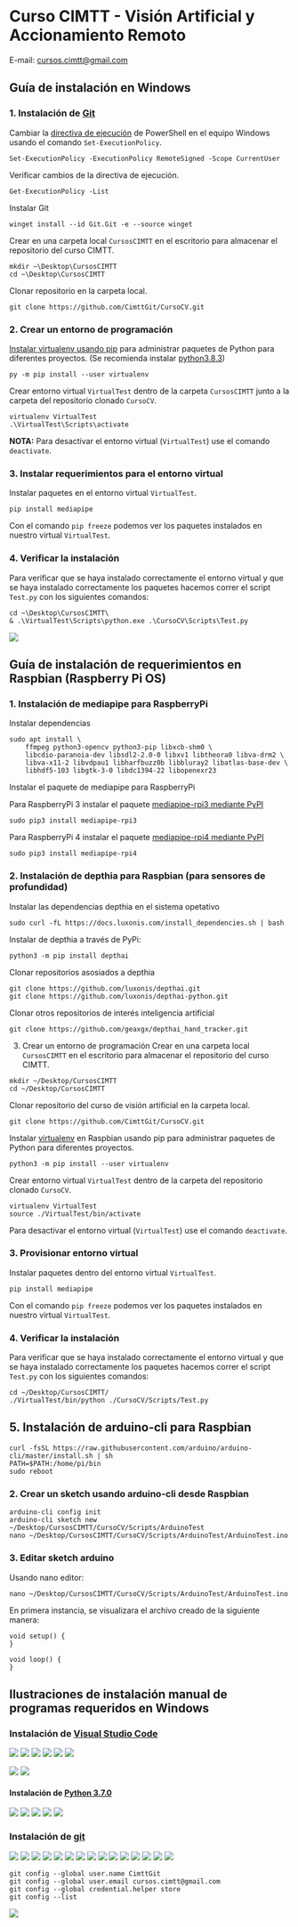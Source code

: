 # Curso CIMTT - Visión Artificial y Accionamiento Remoto

E-mail: cursos.cimtt@gmail.com

## Guía de instalación en Windows

### 1. Instalación de [Git](https://git-scm.com/)

 Cambiar la [directiva de ejecución](https://docs.microsoft.com/es-es/powershell/module/microsoft.powershell.core/about/about_execution_policies) de PowerShell en el equipo Windows usando el comando `Set-ExecutionPolicy`.

```
Set-ExecutionPolicy -ExecutionPolicy RemoteSigned -Scope CurrentUser
```

Verificar cambios de la directiva de ejecución.

```
Get-ExecutionPolicy -List
```

Instalar Git
```
winget install --id Git.Git -e --source winget
```

Crear en una carpeta local `CursosCIMTT` en el escritorio para almacenar el repositorio del curso CIMTT.

```
mkdir ~\Desktop\CursosCIMTT
cd ~\Desktop\CursosCIMTT
```

Clonar repositorio en la carpeta local.

```
git clone https://github.com/CimttGit/CursoCV.git
```

### 2. Crear un entorno de programación

[Instalar virtualenv usando pip](https://packaging.python.org/en/latest/guides/installing-using-pip-and-virtual-environments/) para administrar paquetes de Python para diferentes proyectos. (Se recomienda instalar [python3.8.3](https://www.python.org/downloads/release/python-383/))

```
py -m pip install --user virtualenv
```

Crear entorno virtual `VirtualTest` dentro de la carpeta `CursosCIMTT` junto a la carpeta del repositorio clonado `CursoCV`. 

```
virtualenv VirtualTest
.\VirtualTest\Scripts\activate
```

**NOTA:** Para desactivar el entorno virtual (`VirtualTest`) use el comando `deactivate`.

### 3. Instalar requerimientos para el entorno virtual

Instalar paquetes en el entorno virtual `VirtualTest`.

```
pip install mediapipe
```

Con el comando `pip freeze` podemos ver los paquetes instalados en nuestro virtual `VirtualTest`.

### 4. Verificar la instalación

Para verificar que se haya instalado correctamente el entorno virtual y que se haya instalado correctamente los paquetes hacemos correr el script `Test.py` con los siguientes comandos:

```
cd ~\Desktop\CursosCIMTT\
& .\VirtualTest\Scripts\python.exe .\CursoCV\Scripts\Test.py
```
![](https://i.imgur.com/VDtsdU2.gif)

## Guía de instalación de requerimientos en Raspbian (Raspberry Pi OS)

### 1. Instalación de mediapipe para RaspberryPi

Instalar dependencias
```
sudo apt install \
    ffmpeg python3-opencv python3-pip libxcb-shm0 \
    libcdio-paranoia-dev libsdl2-2.0-0 libxv1 libtheora0 libva-drm2 \
    libva-x11-2 libvdpau1 libharfbuzz0b libbluray2 libatlas-base-dev \
    libhdf5-103 libgtk-3-0 libdc1394-22 libopenexr23
```
Instalar el paquete de mediapipe para RaspberryPi

Para RaspberryPi 3 instalar el paquete [mediapipe-rpi3 mediante PyPI](https://pypi.org/project/mediapipe-rpi4/)

```
sudo pip3 install mediapipe-rpi3
```

Para RaspberryPi 4 instalar el paquete [mediapipe-rpi4 mediante PyPI](https://pypi.org/project/mediapipe-rpi4/)

```
sudo pip3 install mediapipe-rpi4
```

### 2. Instalación de depthia para Raspbian (para sensores de profundidad)
Instalar las dependencias depthia en el sistema opetativo

```
sudo curl -fL https://docs.luxonis.com/install_dependencies.sh | bash
```

Instalar de depthia a través de PyPi:

```
python3 -m pip install depthai
```

Clonar repositorios asosiados a depthia

```
git clone https://github.com/luxonis/depthai.git
git clone https://github.com/luxonis/depthai-python.git
```

Clonar otros repositorios de interés inteligencia artificial

```
git clone https://github.com/geaxgx/depthai_hand_tracker.git
```

3. Crear un entorno de programación
Crear en una carpeta local `CursosCIMTT` en el escritorio para almacenar el repositorio del curso CIMTT.

```
mkdir ~/Desktop/CursosCIMTT
cd ~/Desktop/CursosCIMTT
```

Clonar repositorio del curso de visión artificial en la carpeta local.

```
git clone https://github.com/CimttGit/CursoCV.git
```


Instalar [virtualenv](https://packaging.python.org/en/latest/guides/installing-using-pip-and-virtual-environments/) en Raspbian usando pip para administrar paquetes de Python para diferentes proyectos.

```
python3 -m pip install --user virtualenv
```

Crear entorno virtual `VirtualTest` dentro de la carpeta del repositorio clonado `CursoCV`. 

```
virtualenv VirtualTest
source ./VirtualTest/bin/activate
```

Para desactivar el entorno virtual (`VirtualTest`) use el comando `deactivate`.

### 3. Provisionar entorno virtual

Instalar paquetes dentro del entorno virtual `VirtualTest`.

```
pip install mediapipe
```

Con el comando `pip freeze` podemos ver los paquetes instalados en nuestro virtual `VirtualTest`.

### 4. Verificar la instalación

Para verificar que se haya instalado correctamente el entorno virtual y que se haya instalado correctamente los paquetes hacemos correr el script `Test.py` con los siguientes comandos:

```
cd ~/Desktop/CursosCIMTT/
./VirtualTest/bin/python ./CursoCV/Scripts/Test.py
```

## 5. Instalación de arduino-cli para Raspbian

```
curl -fsSL https://raw.githubusercontent.com/arduino/arduino-cli/master/install.sh | sh
PATH=$PATH:/home/pi/bin
sudo reboot
```

### 2. Crear un sketch usando arduino-cli desde Raspbian

```
arduino-cli config init
arduino-cli sketch new ~/Desktop/CursosCIMTT/CursoCV/Scripts/ArduinoTest
nano ~/Desktop/CursosCIMTT/CursoCV/Scripts/ArduinoTest/ArduinoTest.ino
```

### 3. Editar sketch arduino

Usando nano editor:
```
nano ~/Desktop/CursosCIMTT/CursoCV/Scripts/ArduinoTest/ArduinoTest.ino
```

En primera instancia, se visualizara el archivo creado de la siguiente manera:

```
void setup() {
}

void loop() {
}
```	





## Ilustraciones de instalación manual de programas requeridos en Windows
### Instalación de [Visual Studio Code](https://code.visualstudio.com/docs/?dv=win)
![](https://i.imgur.com/5tfa7up.png)
![](https://i.imgur.com/0Nqe6mK.png)
![](https://i.imgur.com/gbNHnJL.png)
![](https://i.imgur.com/8r1sDFY.png)
![](https://i.imgur.com/T7t1Ht1.png)
![](https://i.imgur.com/qviXMLc.png)

![](https://i.imgur.com/lEygfaJ.png)
![](https://i.imgur.com/UNsMgHQ.png)

#### Instalación de [Python 3.7.0](https://www.python.org/downloads/release/python-370/)
![](https://i.imgur.com/uXoiysa.png)
![](https://i.imgur.com/1vPWl7H.png)
![](https://i.imgur.com/qbUFs15.png)
![](https://i.imgur.com/GKTVXrr.png)
![](https://i.imgur.com/UtamXxG.png)

### Instalación de [git](https://git-scm.com/download/win)
![](https://i.imgur.com/PRnouTE.png)
![](https://i.imgur.com/Ulm0K9I.png)
![](https://i.imgur.com/kqXFfrO.png)
![](https://i.imgur.com/LFDnSXQ.png)
![](https://i.imgur.com/xayzdCs.png)
![](https://i.imgur.com/SdBiSyj.png)
![](https://i.imgur.com/O82BH1T.png)
![](https://i.imgur.com/W4UDwMz.png)
![](https://i.imgur.com/MNj1KFq.png)
![](https://i.imgur.com/xbMeeMM.png)
![](https://i.imgur.com/7wiEv2o.png)
![](https://i.imgur.com/BA1QQUA.png)
![](https://i.imgur.com/OwtjZCV.png)
![](https://i.imgur.com/lRJCFIX.png)
![](https://i.imgur.com/YJizwQl.png)
```
git config --global user.name CimttGit
git config --global user.email cursos.cimtt@gmail.com
git config --global credential.helper store
git config --list
```
![](https://i.imgur.com/sR7fT1E.png)
